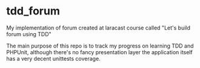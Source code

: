 # tdd_forum
My implementation of forum created at laracast course called "Let's build forum using TDD"

The main purpose of this repo is to track my progress on learning TDD and PHPUnit, although there's no fancy presentation layer the application itself has a very decent unittests coverage.

